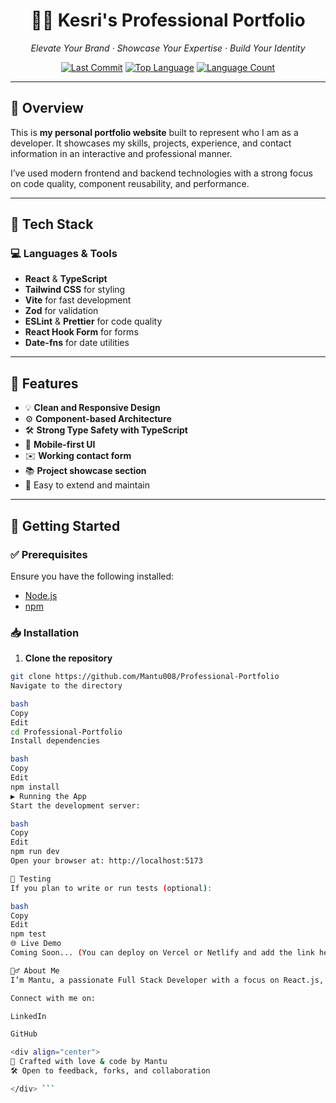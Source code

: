 <div align="center">

# 👨‍💻 Kesri's Professional Portfolio  
_Elevate Your Brand · Showcase Your Expertise · Build Your Identity_

[![Last Commit](https://img.shields.io/github/last-commit/Mantu008/Professional-Portfolio?style=flat&logo=git&logoColor=white&color=0080ff)](https://github.com/Mantu008/Professional-Portfolio)
[![Top Language](https://img.shields.io/github/languages/top/Mantu008/Professional-Portfolio?style=flat&color=0080ff)](https://github.com/Mantu008/Professional-Portfolio)
[![Language Count](https://img.shields.io/github/languages/count/Mantu008/Professional-Portfolio?style=flat&color=0080ff)](https://github.com/Mantu008/Professional-Portfolio)

</div>

---

## 📝 Overview

This is **my personal portfolio website** built to represent who I am as a developer. It showcases my skills, projects, experience, and contact information in an interactive and professional manner.

I’ve used modern frontend and backend technologies with a strong focus on code quality, component reusability, and performance.

---

## 🔧 Tech Stack

### 💻 Languages & Tools

- **React** & **TypeScript**
- **Tailwind CSS** for styling
- **Vite** for fast development
- **Zod** for validation
- **ESLint** & **Prettier** for code quality
- **React Hook Form** for forms
- **Date-fns** for date utilities

---

## 📂 Features

- 💡 **Clean and Responsive Design**
- ⚙️ **Component-based Architecture**
- 🛠️ **Strong Type Safety with TypeScript**
- 📲 **Mobile-first UI**
- ✉️ **Working contact form**
- 📚 **Project showcase section**
- 🧪 Easy to extend and maintain

---

## 🚀 Getting Started

### ✅ Prerequisites

Ensure you have the following installed:

- [Node.js](https://nodejs.org/)
- [npm](https://www.npmjs.com/)

### 📥 Installation

1. **Clone the repository**

```bash
git clone https://github.com/Mantu008/Professional-Portfolio
Navigate to the directory

bash
Copy
Edit
cd Professional-Portfolio
Install dependencies

bash
Copy
Edit
npm install
▶️ Running the App
Start the development server:

bash
Copy
Edit
npm run dev
Open your browser at: http://localhost:5173

🧪 Testing
If you plan to write or run tests (optional):

bash
Copy
Edit
npm test
🌐 Live Demo
Coming Soon... (You can deploy on Vercel or Netlify and add the link here.)

🙋‍♂️ About Me
I’m Mantu, a passionate Full Stack Developer with a focus on React.js, Next.js, Node.js, and MongoDB. I enjoy building scalable applications and solving real-world problems with code.

Connect with me on:

LinkedIn

GitHub

<div align="center">
📌 Crafted with love & code by Mantu
🛠️ Open to feedback, forks, and collaboration

</div> ```
